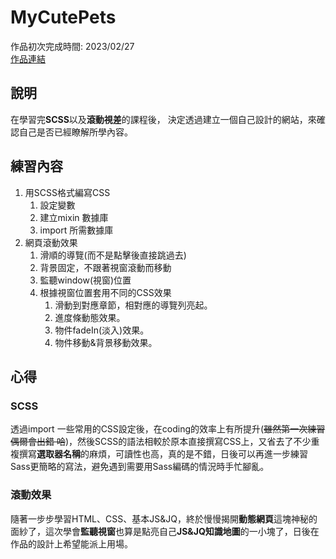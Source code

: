 # MyCutePets
作品初次完成時間: 2023/02/27  
[作品連結](https://lockingwang.github.io/MyCutePets/ "link")

## 說明
在學習完**SCSS**以及**滾動視差**的課程後，
決定透過建立一個自己設計的網站，來確認自己是否已經瞭解所學內容。

## 練習內容
1. 用SCSS格式編寫CSS
    1. 設定變數
    2. 建立mixin 數據庫
    3. import 所需數據庫
2. 網頁滾動效果
    1. 滑順的導覽(而不是點擊後直接跳過去)
    2. 背景固定，不跟著視窗滾動而移動
    3. 監聽window(視窗)位置
    4. 根據視窗位置套用不同的CSS效果
        1. 滑動到對應章節，相對應的導覽列亮起。
        2. 進度條動態效果。
        3. 物件fadeIn(淡入)效果。
        4. 物件移動&背景移動效果。
        
## 心得

### SCSS
透過import 一些常用的CSS設定後，在coding的效率上有所提升(~~雖然第一次練習偶爾會出錯 哈~~)，然後SCSS的語法相較於原本直接撰寫CSS上，又省去了不少重複撰寫**選取器名稱**的麻煩，可讀性也高，真的是不錯，日後可以再進一步練習Sass更簡略的寫法，避免遇到需要用Sass編碼的情況時手忙腳亂。

### 滾動效果
隨著一步步學習HTML、CSS、基本JS&JQ，終於慢慢揭開**動態網頁**這塊神秘的面紗了，這次學會**監聽視窗**也算是點亮自己**JS&JQ知識地圖**的一小塊了，日後在作品的設計上希望能派上用場。
